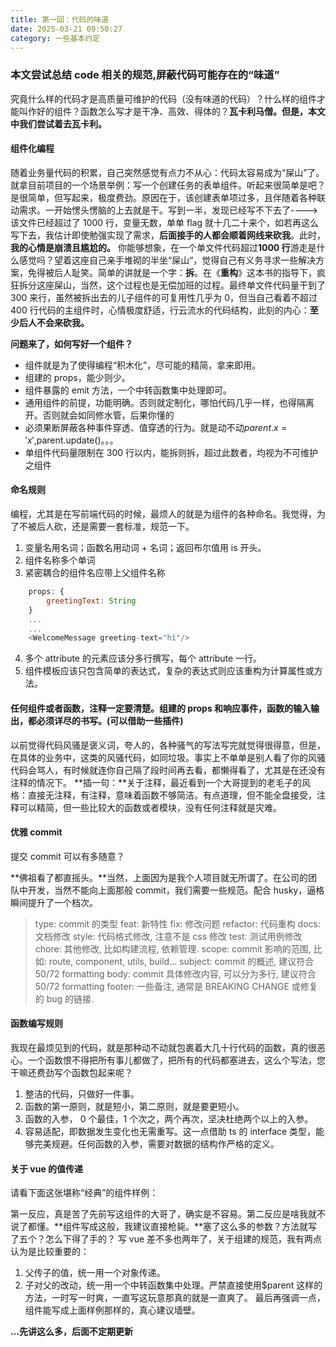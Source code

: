 ```yaml
---
title: 第一回：代码的味道
date: 2025-03-21 09:50:27
category: 一些基本约定
---
```


### 本文尝试总结 code 相关的规范,屏蔽代码可能存在的“味道”

究竟什么样的代码才是高质量可维护的代码（没有味道的代码）？什么样的组件才能叫作好的组件？函数怎么写才是干净、高效、得体的？**瓦卡利马僧。但是，本文中我们尝试着去瓦卡利。**

#### 组件化编程

随着业务量代码的积累，自己突然感觉有点力不从心：代码太容易成为“屎山”了。就拿目前项目的一个场景举例：写一个创建任务的表单组件。听起来很简单是吧？是很简单，但写起来，极度费劲。原因在于，该创建表单项过多，且伴随着各种联动需求。一开始愣头愣脑的上去就是干。写到一半，发现已经写不下去了---->该文件已经超过了 1000 行，变量无数，单单 flag 就十几二十来个，如若再这么写下去，我估计即使勉强实现了需求，**后面接手的人都会顺着网线来砍我**。此时，**我的心情是崩溃且尴尬的。**
你能够想象，在一个单文件代码超过**1000 行**游走是什么感觉吗？望着这座自己亲手堆砌的半坐“屎山“，觉得自己有义务寻求一些解决方案，免得被后人耻笑。简单的讲就是一个字：**拆**。在《**重构**》这本书的指导下，疯狂拆分这座屎山，当然，这个过程也是无偿加班的过程。最终单文件代码量干到了 300 来行，虽然被拆出去的儿子组件的可复用性几乎为 0，但当自己看着不超过 400 行代码的主组件时，心情极度舒适，行云流水的代码结构，此刻的内心：**至少后人不会来砍我。**

**问题来了，如何写好一个组件？**

- 组件就是为了使得编程“积木化”，尽可能的精简，拿来即用。
- 组建的 props，能少则少。
- 组件暴露的 emit 方法，一个中转函数集中处理即可。
- 通用组件的前提，功能明确。否则就定制化，哪怕代码几乎一样，也得隔离开。否则就会如同修水管，后果你懂的
- 必须果断屏蔽各种事件穿透、值穿透的行为。就是动不动$parent.x = 'x',$parent.update()。。。
- 单组件代码量限制在 300 行以内，能拆则拆，超过此数者，均视为不可维护之组件

#### 命名规则

编程，尤其是在写前端代码的时候，最烦人的就是为组件的各种命名。我觉得，为了不被后人砍，还是需要一套标准，规范一下。

1. 变量名用名词；函数名用动词 + 名词；返回布尔值用 is 开头。
2. 组件名称多个单词
3. 紧密耦合的组件名应带上父组件名称

```javascript
    props: {
        greetingText: String
    }
    ...
    ...
    <WelcomeMessage greeting-text="hi"/>
```

4. 多个 attribute 的元素应该分多行撰写，每个 attribute 一行。
5. 组件模板应该只包含简单的表达式，复杂的表达式则应该重构为计算属性或方法。

#### 任何组件或者函数，注释一定要清楚。组建的 props 和响应事件，函数的输入输出，都必须详尽的书写。(可以借助一些插件)

以前觉得代码风骚是褒义词，夸人的，各种骚气的写法写完就觉得很得意，但是，在具体的业务中，这类的风骚代码，如同垃圾。事实上不单单是别人看了你的风骚代码会骂人，有时候就连你自己隔了段时间再去看，都懒得看了，尤其是在还没有注释的情况下。
**插一句：**关于注释，最近看到一个大哥提到的老毛子的风格：直接无注释，有注释，意味着函数不够简洁。有点道理，但不能全盘接受，注释可以精简，但一些比较大的函数或者模块，没有任何注释就是灾难。

#### 优雅 commit

提交 commit 可以有多随意？
<img src="/img/paperjs4_1.png" alt="">

**佛祖看了都直摇头。**当然，上面因为是我个人项目就无所谓了。在公司的团队中开发，当然不能向上面那般 commit，我们需要一些规范。配合 husky，逼格瞬间提升了一个档次。

> type: commit 的类型
> feat: 新特性
> fix: 修改问题
> refactor: 代码重构
> docs: 文档修改
> style: 代码格式修改, 注意不是 css 修改
> test: 测试用例修改
> chore: 其他修改, 比如构建流程, 依赖管理.
> scope: commit 影响的范围, 比如: route, component, utils, build...
> subject: commit 的概述, 建议符合 50/72 formatting
> body: commit 具体修改内容, 可以分为多行, 建议符合 50/72 formatting
> footer: 一些备注, 通常是 BREAKING CHANGE 或修复的 bug 的链接.

#### 函数编写规则

我现在最烦见到的代码，就是那种动不动就包裹着大几十行代码的函数，真的很恶心。一个函数恨不得把所有事儿都做了，把所有的代码都塞进去，这么个写法，您干嘛还费劲写个函数包起来呢？

1. 整洁的代码，只做好一件事。
2. 函数的第一原则，就是短小，第二原则，就是要更短小。
3. 函数的入参， 0 个最佳，1 个次之，两个再次，坚决杜绝两个以上的入参。
4. 容易适配，即数据发生变化也无需重写。这一点借助 ts 的 interface 类型，能够完美规避。任何函数的入参，需要对数据的结构作严格的定义。

#### 关于 vue 的值传递

请看下面这张堪称“经典”的组件样例：
<img src="/img/paperjs4_2.png" alt="">

第一反应，真是苦了先前写这组件的大哥了，确实是不容易。第二反应是啥我就不说了都懂。**组件写成这般，我建议直接枪毙。**塞了这么多的参数？方法就写了五个？怎么下得了手的？
写 vue 差不多也两年了，关于组建的规范，我有两点认为是比较重要的：

1. 父传子的值，统一用一个对象传递。
2. 子对父的改动，统一用一个中转函数集中处理。严禁直接使用$parent 这样的方法，一时写一时爽，一直写这玩意那真的就是一直爽了。
   最后再强调一点，组件能写成上面样例那样的，真心建议墙壁。

**...先讲这么多，后面不定期更新**
